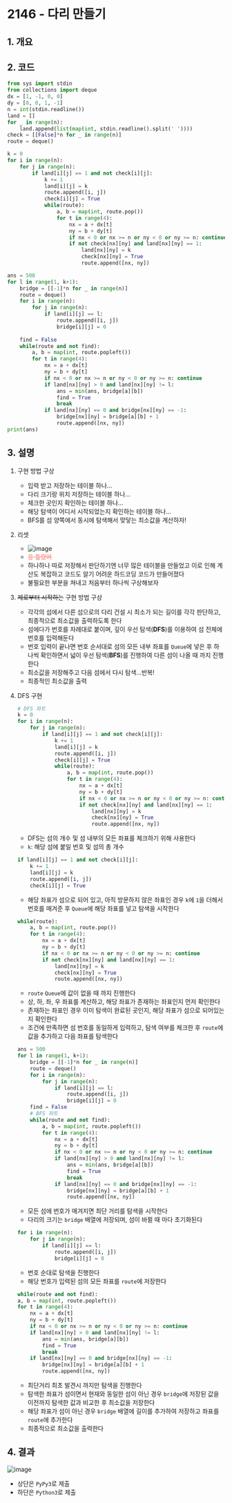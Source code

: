 # 2146 - 다리 만들기

## 1. 개요

## 2. 코드
```python
from sys import stdin
from collections import deque
dx = [1, -1, 0, 0]
dy = [0, 0, 1, -1]
n = int(stdin.readline())
land = []
for _ in range(n):
    land.append(list(map(int, stdin.readline().split(' '))))
check = [[False]*n for _ in range(n)]
route = deque()

k = 0
for i in range(n):
    for j in range(n):
        if land[i][j] == 1 and not check[i][j]:
            k += 1
            land[i][j] = k
            route.append([i, j])
            check[i][j] = True
            while(route):
                a, b = map(int, route.pop())
                for t in range(4):
                    nx = a + dx[t]
                    ny = b + dy[t]
                    if nx < 0 or nx >= n or ny < 0 or ny >= n: continue
                    if not check[nx][ny] and land[nx][ny] == 1:
                        land[nx][ny] = k
                        check[nx][ny] = True
                        route.append([nx, ny])

ans = 500
for l in range(1, k+1):
    bridge = [[-1]*n for _ in range(n)]
    route = deque()
    for i in range(n):
        for j in range(n):
            if land[i][j] == l:
                route.append([i, j])
                bridge[i][j] = 0
                
    find = False
    while(route and not find):
        a, b = map(int, route.popleft())
        for t in range(4):
            nx = a + dx[t]
            ny = b + dy[t]
            if nx < 0 or nx >= n or ny < 0 or ny >= n: continue
            if land[nx][ny] > 0 and land[nx][ny] != l:
                ans = min(ans, bridge[a][b])
                find = True
                break
            if land[nx][ny] == 0 and bridge[nx][ny] == -1:
                bridge[nx][ny] = bridge[a][b] + 1
                route.append([nx, ny])
print(ans)
```

## 3. 설명

1. 구현 방법 구상

    - 입력 받고 저장하는 테이블 하나...
    - 다리 크기랑 위치 저장하는 테이블 하나...
    - 체크한 곳인지 확인하는 테이블 하나...
    - 해당 탐색이 어디서 시작되었는지 확인하는 테이블 하나...
    - BFS를 섬 양쪽에서 동시에 탐색해서 맞닿는 최소값을 계산하자!

2. 리셋

    - ![image](https://user-images.githubusercontent.com/29600820/89265222-21806d00-d66f-11ea-889a-ffb6f8b2c869.png)
    - <span style="color:#fa7268">~~응 틀렸어~~</span>
    - 하나하나 따로 저장해서 판단하기엔 너무 많은 테이블을 만들었고 이로 인해 계산도 복잡하고 코드도 알기 어려운 하드코딩 코드가 만들어졌다
    - 불필요한 부분을 쳐내고 처음부터 하나씩 구상해보자

3. ~~제로부터 시작하는~~ 구현 방법 구상

    - 각각의 섬에서 다른 섬으로의 다리 건설 시 최소가 되는 길이를 각각 판단하고, 최종적으로 최소값을 출력하도록 한다
    - 섬에다가 번호를 차례대로 붙이며, 깊이 우선 탐색(**DFS**)를 이용하여 섬 전체에 번호를 입력해둔다
    - 번호 입력이 끝나면 번호 순서대로 섬의 모든 내부 좌표를 `Queue`에 넣은 후 하나씩 확인하면서 넓이 우선 탐색(**BFS**)를 진행하여 다른 섬이 나올 때 까지 진행한다
    - 최소값을 저장해주고 다음 섬에서 다시 탐색...반복!
    - 최종적인 최소값을 출력

4. DFS 구현

    ```python
    # DFS 파트
    k = 0
    for i in range(n):
        for j in range(n):
            if land[i][j] == 1 and not check[i][j]:
                k += 1
                land[i][j] = k
                route.append([i, j])
                check[i][j] = True
                while(route):
                    a, b = map(int, route.pop())
                    for t in range(4):
                        nx = a + dx[t]
                        ny = b + dy[t]
                        if nx < 0 or nx >= n or ny < 0 or ny >= n: continue
                        if not check[nx][ny] and land[nx][ny] == 1:
                            land[nx][ny] = k
                            check[nx][ny] = True
                            route.append([nx, ny])
    ```
    - DFS는 섬의 개수 및 섬 내부의 모든 좌표를 체크하기 위해 사용한다
    - `k`: 해당 섬에 붙일 번호 및 섬의 총 개수
    ```python
    if land[i][j] == 1 and not check[i][j]:
        k += 1
        land[i][j] = k
        route.append([i, j])
        check[i][j] = True
    ```
    - 해당 좌표가 섬으로 되어 있고, 아직 방문하지 않은 좌표인 경우 `k`에 `1`을 더해서 번호를 매겨준 후 `Queue`에 해당 좌표를 넣고 탐색을 시작한다
    ```python
    while(route):
        a, b = map(int, route.pop())
        for t in range(4):
            nx = a + dx[t]
            ny = b + dy[t]
            if nx < 0 or nx >= n or ny < 0 or ny >= n: continue
            if not check[nx][ny] and land[nx][ny] == 1:
                land[nx][ny] = k
                check[nx][ny] = True
                route.append([nx, ny])
    ```
    - `route` `Queue`에 값이 없을 때 까지 진행한다
    - 상, 하, 좌, 우 좌표를 계산하고, 해당 좌표가 존재하는 좌표인지 먼저 확인한다
    - 존재하는 좌표인 경우 이미 탐색이 완료된 곳인지, 해당 좌표가 섬으로 되어있는지 확인한다
    - 조건에 만족하면 섬 번호를 동일하게 입력하고, 탐색 여부를 체크한 후 `route`에 값을 추가하고 다음 좌표를 탐색한다

    ```python
    ans = 500
    for l in range(1, k+1):
        bridge = [[-1]*n for _ in range(n)]
        route = deque()
        for i in range(n):
            for j in range(n):
                if land[i][j] == l:
                    route.append([i, j])
                    bridge[i][j] = 0          
        find = False
        # BFS 파트
        while(route and not find):
            a, b = map(int, route.popleft())
            for t in range(4):
                nx = a + dx[t]
                ny = b + dy[t]
                if nx < 0 or nx >= n or ny < 0 or ny >= n: continue
                if land[nx][ny] > 0 and land[nx][ny] != l:
                    ans = min(ans, bridge[a][b])
                    find = True
                    break
                if land[nx][ny] == 0 and bridge[nx][ny] == -1:
                    bridge[nx][ny] = bridge[a][b] + 1
                    route.append([nx, ny])
    ```
    - 모든 섬에 번호가 매겨지면 최단 거리를 탐색을 시작한다
    - 다리의 크기는 `bridge` 배열에 저장되며, 섬이 바뀔 때 마다 초기화된다
    ```python
    for i in range(n):
        for j in range(n):
            if land[i][j] == l:
                route.append([i, j])
                bridge[i][j] = 0 
    ```
    - 번호 순대로 탐색을 진행한다
    - 해당 번호가 입력된 섬의 모든 좌표를 `route`에 저장한다
    ```python
    while(route and not find):
    a, b = map(int, route.popleft())
    for t in range(4):
        nx = a + dx[t]
        ny = b + dy[t]
        if nx < 0 or nx >= n or ny < 0 or ny >= n: continue
        if land[nx][ny] > 0 and land[nx][ny] != l:
            ans = min(ans, bridge[a][b])
            find = True
            break
        if land[nx][ny] == 0 and bridge[nx][ny] == -1:
            bridge[nx][ny] = bridge[a][b] + 1
            route.append([nx, ny])
    ```
    - 최단거리 최초 발견시 까지만 탐색을 진행한다
    - 탐색한 좌표가 섬이면서 현재와 동일한 섬이 아닌 경우 `bridge`에 저장된 값을 이전까지 탐색한 값과 비교한 후 최소값을 저장한다
    - 해당 좌표가 섬이 아닌 경우 `bridge` 배열에 길이를 추가하여 저장하고 좌표를 `route`에 추가한다
    - 최종적으로 최소값을 출력한다
## 4. 결과
![image](https://user-images.githubusercontent.com/29600820/89270367-34e30680-d676-11ea-83a2-e06edf0abfc4.png)
- 상단은 `PyPy3`로 제출
- 하단은 `Python3`로 제출
